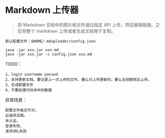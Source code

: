 # Markdown 上传器

> 将 Markdown 文档中的图片和文件通过指定 API 上传，然后替换链接。之后将整个 markdown 上传或者生成文档用于复制。

```
默认配置文件：$HOME/.mduploader/config.json

java -jar xxx.jar xxx.md
java -jar xxx.jar -c config.json xxx.md
```

TODO：
```
1、login username passwd
2、支持更新文档，要记录上一次上传的文件。要么只上传更新的，要么全部删除后上传。
3、生成配置文件
4、不要处理代码块中的数据
```

异常场景：
```
配置文件格式不对。
必选项没填。
未认证。
登录失败。
请求URL失败
```